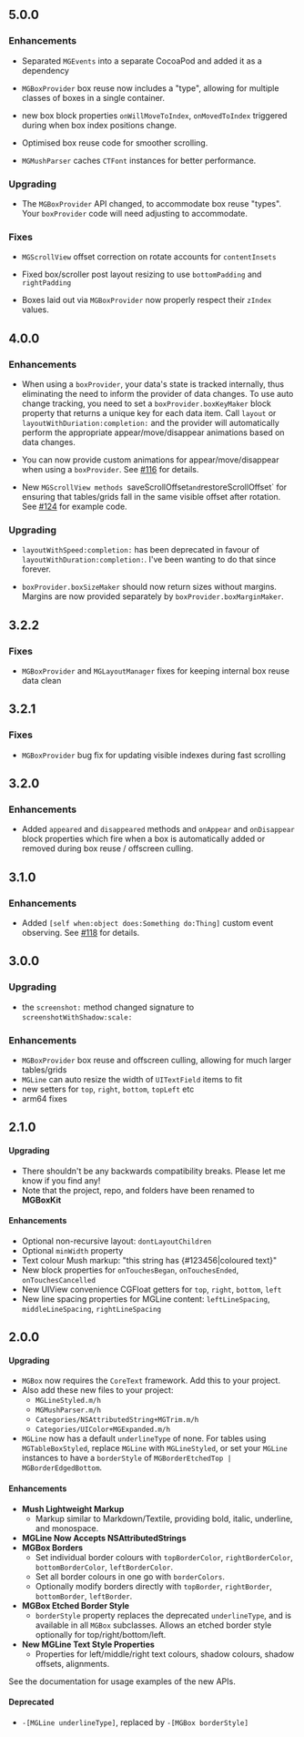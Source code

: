 ## 5.0.0

### Enhancements

- Separated `MGEvents` into a separate CocoaPod and added it as a dependency

- `MGBoxProvider` box reuse now includes a "type", allowing for multiple 
  classes of boxes in a single container.

- new box block properties `onWillMoveToIndex`, `onMovedToIndex` triggered 
  during when box index positions change.

- Optimised box reuse code for smoother scrolling.

- `MGMushParser` caches `CTFont` instances for better performance.

### Upgrading

- The `MGBoxProvider` API changed, to accommodate box reuse "types". Your 
  `boxProvider` code will need adjusting to accommodate.

### Fixes

- `MGScrollView` offset correction on rotate accounts for `contentInsets`

- Fixed box/scroller post layout resizing to use `bottomPadding` and 
  `rightPadding`

- Boxes laid out via `MGBoxProvider` now properly respect their `zIndex` 
  values.
  
## 4.0.0

### Enhancements

- When using a `boxProvider`, your data's state is tracked internally, thus 
  eliminating the need to inform the provider of data changes. To use auto 
  change tracking, you need to set a `boxProvider.boxKeyMaker` block property
  that returns a unique key for each data item. Call `layout` or 
  `layoutWithDuriation:completion:` and the provider will automatically 
  perform the appropriate appear/move/disappear animations based on data changes.
  
- You can now provide custom animations for appear/move/disappear when using a 
  `boxProvider`. See 
  [#116](https://github.com/sobri909/MGBoxKit/issues/116#issuecomment-40798628) 
  for details.

- New `MGScrollView methods `saveScrollOffset` and `restoreScrollOffset` for 
  ensuring that tables/grids fall in the same visible offset after rotation.  
  See [#124](https://github.com/sobri909/MGBoxKit/issues/124) for example code.

### Upgrading

- `layoutWithSpeed:completion:` has been deprecated in favour of 
  `layoutWithDuration:completion:`. I've been wanting to do that since forever.

- `boxProvider.boxSizeMaker` should now return sizes without margins. Margins 
  are now provided separately by `boxProvider.boxMarginMaker`.

## 3.2.2

### Fixes

- `MGBoxProvider` and `MGLayoutManager` fixes for keeping internal box reuse 
  data clean
 
## 3.2.1

### Fixes

- `MGBoxProvider` bug fix for updating visible indexes during fast scrolling 

## 3.2.0 

### Enhancements

- Added `appeared` and `disappeared` methods and `onAppear` and `onDisappear` 
  block properties which fire when a box is automatically added or removed 
  during box reuse / offscreen culling.

## 3.1.0

### Enhancements

- Added `[self when:object does:Something do:Thing]` custom event observing. 
  See [#118](https://github.com/sobri909/MGBoxKit/issues/118) for details.

## 3.0.0

### Upgrading

- the `screenshot:` method changed signature to `screenshotWithShadow:scale:`

### Enhancements

- `MGBoxProvider` box reuse and offscreen culling, allowing for much larger 
  tables/grids
- `MGLine` can auto resize the width of `UITextField` items to fit
- new setters for `top`, `right`, `bottom`, `topLeft` etc
- arm64 fixes

## 2.1.0

#### Upgrading

- There shouldn't be any backwards compatibility breaks. Please let me know if 
  you find any!
- Note that the project, repo, and folders have been renamed to **MGBoxKit**

#### Enhancements

- Optional non-recursive layout: `dontLayoutChildren`
- Optional `minWidth` property
- Text colour Mush markup: "this string has {#123456|coloured text}"
- New block properties for `onTouchesBegan`, `onTouchesEnded`,  
  `onTouchesCancelled`
- New UIView convenience CGFloat getters for `top`, `right`, `bottom`, `left`
- New line spacing properties for MGLine content: `leftLineSpacing`, 
  `middleLineSpacing`, `rightLineSpacing`

## 2.0.0

#### Upgrading

- `MGBox` now requires the `CoreText` framework. Add this to your project.
- Also add these new files to your project:
  - `MGLineStyled.m/h`
  - `MGMushParser.m/h`
  - `Categories/NSAttributedString+MGTrim.m/h`
  - `Categories/UIColor+MGExpanded.m/h`
- `MGLine` now has a default `underlineType` of none. For tables using 
  `MGTableBoxStyled`, replace `MGLine` with `MGLineStyled`, or set your 
  `MGLine` instances to have a `borderStyle` of `MGBorderEtchedTop | MGBorderEdgedBottom`.

#### Enhancements

- **Mush Lightweight Markup**
  - Markup similar to Markdown/Textile, providing bold, italic, underline, and 
    monospace.  
- **MGLine Now Accepts NSAttributedStrings**
- **MGBox Borders**
  - Set individual border colours with `topBorderColor`, `rightBorderColor`, 
    `bottomBorderColor`, `leftBorderColor`.
  - Set all border colours in one go with `borderColors`.
  - Optionally modify borders directly with `topBorder`, `rightBorder`, 
    `bottomBorder`, `leftBorder`.
- **MGBox Etched Border Style**
  - `borderStyle` property replaces the deprecated `underlineType`, and is 
    available in all `MGBox` subclasses. Allows an etched border style 
    optionally for top/right/bottom/left.      
- **New MGLine Text Style Properties**
  - Properties for left/middle/right text colours, shadow colours, shadow 
    offsets, alignments.

See the documentation for usage examples of the new APIs.

#### Deprecated

- `-[MGLine underlineType]`, replaced by `-[MGBox borderStyle]`
